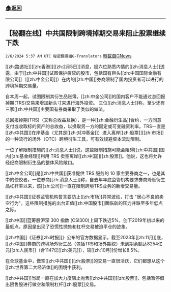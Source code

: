 ###  [:house:返回](README.md)
---


## 【秘翻在线】中共国限制跨境掉期交易来阻止股票继续下跌
`2/6/2024 5:37 AM UTC 秘密翻譯組G-Translators` [轉載自GNews](https://gnews.org/articles/2284930)

[[zh:路透社]][[zh:香港]][[zh:2月5日]]消息，据六位熟悉内情的[[zh:消息人士]]透露，由于[[zh:中共国]]试图保护疲软的股市，包括国有巨头[[zh:中国国际金融有限公司]]（[[zh:中金公司]]）在内的[[zh:中国]]券商限制了国内投资者可以进行的跨境掉期交易量。

自本周一起，试图限制其衍生品账簿，[[zh:中金公司]]的国内客户不能通过总回报掉期(TRS)交易来增加新头寸来进行海外投资。 三位[[zh:消息人士]]称，至少还有三家[[zh:中共国]]主要国有券商采取了类似的做法。

总回报掉期(TRS)（又称总收益互换），是一种[[zh:金融衍生品]]合约，一方同意支付或收取标的资产的总收益，以换取另一方的固定或可变融资利率。TRS一直是[[zh:中共国]]在岸基金（尤其是[[zh:对冲基金]]）进入离岸[[zh:股票]][[zh:市场]]的一种流行的场外（OTC）跨境衍生工具，可有效规避资本流动限制。

一位了解限制措施的[[zh:消息人士]]说，这些限制措施可能会阻碍[[zh:中共国]]国内[[zh:基金经理]]利用 TRS 卖空离岸[[zh:中国]][[zh:股票]]。他说，这也将允许经纪商限制衍生品的整体风险敞口。

[[zh:中金公司]]是[[zh:中共国]]获准提供 TRS 服务的 10 家主要券商之一，也是其中的佼佼者。一位券商[[zh:消息人士]]称，自去年年底监管机构要求券商降低衍生品杠杆率以来，该[[zh:公司]]一直在限制跨境TRS业务的新增交易量。

[[zh:中共国]]证券监管机构誓言要防止[[zh:市场]]异常波动，打击 "居心不良的卖空行为"。这些限制措施的出台正值[[zh:中国股市]]面临新的压力并跌至多年低点之际。

[[zh:中国]]蓝筹股沪深 300 指数 (CSI300)上周下跌近5%，创下2019年初以来的最低点，原因是出现了恐慌性抛售和杠杆交易被迫平仓的迹象。

[[zh:中国]]《证券[[zh:时报]]》公布的官方数据显示，截至2023年[[zh:11月]]底，[[zh:中国]]券商的跨境场外衍生品（包括TRS和场外期权）未到期余额达8254亿元[[zh:人民币]]（合1147亿[[zh:美元]]），较[[zh:10月]]份增长8.5%。

在全球基金中，做空[[zh:中共国]][[zh:股票]]的交易一直很活跃，它们都想从这个[[zh:世界第二大经济体]]的困境中获利。

[[zh:中共国]]当局一直在加大力度阻止抛售[[zh:中共国]][[zh:股票]]，包括暂停借出限售股进行做空和限制杠杆[[zh:股票]]交易。
